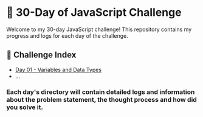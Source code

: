 # 🌟 30-Day of JavaScript Challenge

Welcome to my 30-day JavaScript challenge! This repository contains my progress and logs for each day of the challenge.

## 🔽 Challenge Index

- [Day 01 - Variables and Data Types](day1/)
- ...
<!-- - [Day 30 - Final Social Media Dashboard](day30/) -->

### Each day's directory will contain detailed logs and information about the problem statement, the thought process and how did you solve it.
